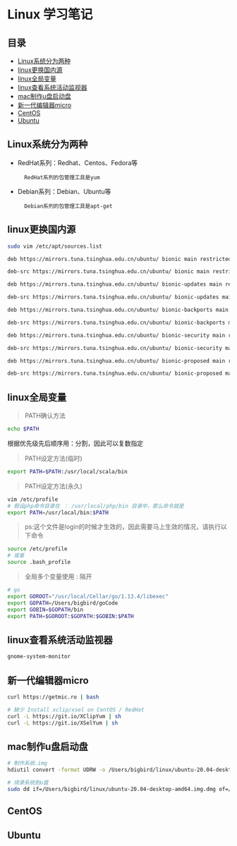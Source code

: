 # Linux 学习笔记

## 目录

- [Linux系统分为两种](#Linux系统分为两种)
- [linux更换国内源](#linux更换国内源)
- [linux全局变量](#linux全局变量)
- [linux查看系统活动监视器](#linux查看系统活动监视器)
- [mac制作u盘启动盘](#mac制作u盘启动盘)
- [新一代编辑器micro](#新一代编辑器micro)
- [CentOS](#CentOS)
- [Ubuntu](#Ubuntu)


## Linux系统分为两种

- RedHat系列：Redhat、Centos、Fedora等

        RedHat系列的包管理工具是yum

- Debian系列：Debian、Ubuntu等

        Debian系列的包管理工具是apt-get

## linux更换国内源

```bash
sudo vim /etc/apt/sources.list
```

```bash
deb https://mirrors.tuna.tsinghua.edu.cn/ubuntu/ bionic main restricted universe multiverse

deb-src https://mirrors.tuna.tsinghua.edu.cn/ubuntu/ bionic main restricted universe multiverse

deb https://mirrors.tuna.tsinghua.edu.cn/ubuntu/ bionic-updates main restricted universe multiverse

deb-src https://mirrors.tuna.tsinghua.edu.cn/ubuntu/ bionic-updates main restricted universe multiverse

deb https://mirrors.tuna.tsinghua.edu.cn/ubuntu/ bionic-backports main restricted universe multiverse

deb-src https://mirrors.tuna.tsinghua.edu.cn/ubuntu/ bionic-backports main restricted universe multiverse

deb https://mirrors.tuna.tsinghua.edu.cn/ubuntu/ bionic-security main restricted universe multiverse

deb-src https://mirrors.tuna.tsinghua.edu.cn/ubuntu/ bionic-security main restricted universe multiverse

deb https://mirrors.tuna.tsinghua.edu.cn/ubuntu/ bionic-proposed main restricted universe multiverse

deb-src https://mirrors.tuna.tsinghua.edu.cn/ubuntu/ bionic-proposed main restricted universe multiversew
```

## linux全局变量

> PATH确认方法
```bash
echo $PATH
```

根据优先级先后顺序用：分割，因此可以复数指定

> PATH设定方法(临时)

```bash
export PATH=$PATH:/usr/local/scala/bin
```

> PATH设定方法(永久)

```bash
vim /etc/profile
# 假设php命令目录在 ： /usr/local/php/bin 目录中，那么命令就是
export PATH=/usr/local/bin:$PATH
```

> ps:这个文件是login的时候才生效的，因此需要马上生效的情况，请执行以下命令
```bash
source /etc/profile
# 或者
source .bash_profile

```

> 全局多个变量使用 : 隔开

```bash
# go
export GOROOT="/usr/local/Cellar/go/1.13.4/libexec"
export GOPATH=/Users/bigbird/goCode
export GOBIN=$GOPATH/bin
export PATH=$GOROOT:$GOPATH:$GOBIN:$PATH
```

## linux查看系统活动监视器

```bash
gnome-system-monitor
```

## 新一代编辑器micro

```bash
curl https://getmic.ro | bash

# 缺少 Install xclip/xsel on CentOS / RedHat
curl -L https://git.io/XClipYum | sh
curl -L https://git.io/XSelYum | sh
```

## mac制作u盘启动盘

```bash
# 制作系统.img
hdiutil convert -format UDRW -o /Users/bigbird/linux/ubuntu-20.04-desktop-amd64.img /Users/bigbird/linux/ubuntu-20.04-desktop-amd64.iso

# 烧录系统到u盘
sudo dd if=/Users/bigbird/linux/ubuntu-20.04-desktop-amd64.img.dmg of=/dev/rdisk3 bs=1m
```

## CentOS
## Ubuntu

